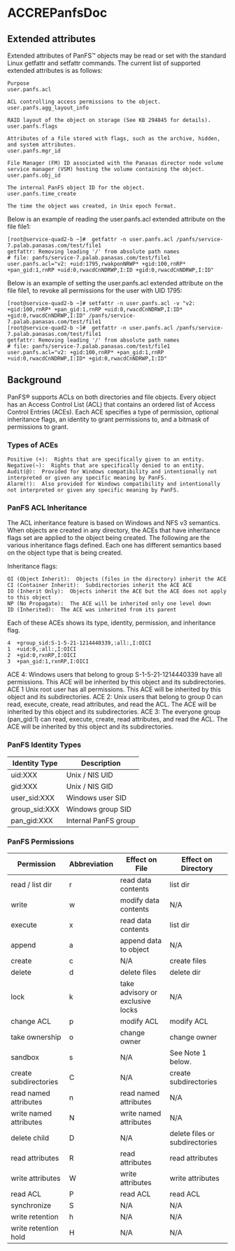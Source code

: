 # ACCREPanfsDoc

## Extended attributes

Extended attributes of PanFS™ objects may be read or set with the standard Linux getfattr and setfattr commands. 
The current list of supported extended attributes is as follows:

    Purpose
    user.panfs.acl
        
    ACL controlling access permissions to the object.
    user.panfs.agg_layout_info
        
    RAID layout of the object on storage (See KB 294845 for details).
    user.panfs.flags
        
    Attributes of a file stored with flags, such as the archive, hidden, and system attributes.
    user.panfs.mgr_id
        
    File Manager (FM) ID associated with the Panasas director node volume service manager (VSM) hosting the volume containing the object.
    user.panfs.obj_id
        
    The internal PanFS object ID for the object.
    user.panfs.time_create
        
    The time the object was created, in Unix epoch format.
  
Below is an example of reading the user.panfs.acl extended attribute on the file file1:

    [root@service-quad2-b ~]#  getfattr -n user.panfs.acl /panfs/service-7.palab.panasas.com/test/file1
    getfattr: Removing leading '/' from absolute path names
    # file: panfs/service-7.palab.panasas.com/test/file1
    user.panfs.acl="v2: +uid:1795,rwakponNRWP* +gid:100,rnRP* +pan_gid:1,rnRP +uid:0,rwacdCnNDRWP,I:ID +gid:0,rwacdCnNDRWP,I:ID"

Below is an example of setting the user.panfs.acl extended attribute on the file file1, to revoke all permissions for the user with UID 1795:

    [root@service-quad2-b ~]# setfattr -n user.panfs.acl -v "v2: +gid:100,rnRP* +pan_gid:1,rnRP +uid:0,rwacdCnNDRWP,I:ID* +gid:0,rwacdCnNDRWP,I:ID" /panfs/service-7.palab.panasas.com/test/file1
    [root@service-quad2-b ~]#  getfattr -n user.panfs.acl /panfs/service-7.palab.panasas.com/test/file1
    getfattr: Removing leading '/' from absolute path names
    # file: panfs/service-7.palab.panasas.com/test/file1
    user.panfs.acl="v2: +gid:100,rnRP* +pan_gid:1,rnRP +uid:0,rwacdCnNDRWP,I:ID* +gid:0,rwacdCnNDRWP,I:ID"

## Background
PanFS® supports ACLs on both directories and file objects.  Every object has an Access Control List (ACL) that contains an ordered list of Access Control Entries (ACEs).  Each ACE specifies a type of permission, optional inheritance flags, an identity to grant permissions to, and a bitmask of permissions to grant. 

### Types of ACEs

    Positive (+):  Rights that are specifically given to an entity.
    Negative(~):  Rights that are specifically denied to an entity. 
    Audit(@):  Provided for Windows compatibility and intentionally not interpreted or given any specific meaning by PanFS.
    Alarm(!):  Also provided for Windows compatibility and intentionally not interpreted or given any specific meaning by PanFS.

### PanFS ACL Inheritance
The ACL inheritance feature is based on Windows and NFS v3 semantics.  When objects are created in any directory, the ACEs that have inheritance flags set are applied to the object being created. The following are the various inheritance flags defined. Each one has different semantics based on the object type that is being created.

Inheritance flags:

    OI (Object Inherit):  Objects (files in the directory) inherit the ACE
    CI (Container Inherit):  Subdirectories inherit the ACE ACE
    IO (Inherit Only):  Objects inherit the ACE but the ACE does not apply to this object
    NP (No Propagate):  The ACE will be inherited only one level down
    ID (Inherited):  The ACE was inherited from its parent

Each of these ACEs shows its type, identity, permission, and inheritance flag.

    4  +group_sid:S-1-5-21-1214440339,:all:,I:OICI
    1  +uid:0,:all:,I:OICI 
    2  +gid:0,rxnRP,I:OICI 
    3  +pan_gid:1,rxnRP,I:OICI 

ACE 4:  Windows users that belong to group S-1-5-21-1214440339 have all permissions.  This ACE will be inherited by this object and its subdirectories. 
ACE 1   Unix root user has all permissions.  This ACE will be inherited by this object and its subdirectories. 
ACE 2:  Unix users that belong to group 0 can read, execute, create, read attributes, and read the ACL.  The ACE will be inherited by this object and its subdirectories. 
ACE 3:  The everyone group (pan_gid:1) can read, execute, create, read attributes, and read the ACL.  The ACE will be inherited by this object and its subdirectories. 

### PanFS Identity Types

| Identity Type | Description              |
| ------------- | ------------------------ |
| uid:XXX       | Unix / NIS UID           |
| gid:XXX       | Unix / NIS GID           |
| user_sid:XXX  | Windows user SID         |
| group_sid:XXX | Windows group SID        |
| pan_gid:XXX   | Internal PanFS group     |

 
### PanFS Permissions 

| Permission | Abbreviation | Effect on File | Effect on Directory |
|------------|--------------|----------------|---------------------|
| read / list dir | r | read data contents | list dir |
| write | w | modify data contents | N/A |
| execute | x | read data contents | list dir |
| append | a | append data to object | N/A |
| create | c | N/A | create files |
| delete | d | delete files | delete dir |
| lock | k | take advisory or exclusive locks | N/A |
| change ACL | p | modify ACL | modify ACL |
| take ownership | o | change owner | change owner |
| sandbox | s | N/A | See Note 1 below. |
| create subdirectories | C | N/A | create subdirectories |
| read named attributes | n | read named attributes | N/A |
| write named attributes | N | write named attributes | N/A |
| delete child | D | N/A | delete files or subdirectories |
| read attributes | R | read attributes | read attributes |
| write attributes | W | write attributes | write attributes |
| read ACL | P | read ACL | read ACL |
| synchronize | S | N/A | N/A |
| write retention | h | N/A | N/A |
| write retention hold | H | N/A | N/A |
